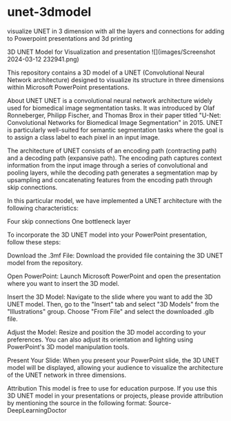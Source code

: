# unet-3dmodel
visualize UNET in 3 dimension with all the layers and connections for adding to Powerpoint presentations and 3d printing

3D UNET Model for Visualization and presentation
![](images/Screenshot 2024-03-12 232941.png)

This repository contains a 3D model of a UNET (Convolutional Neural Network architecture) designed to visualize its structure in three dimensions within Microsoft PowerPoint presentations.


About UNET
UNET is a convolutional neural network architecture widely used for biomedical image segmentation tasks. It was introduced by Olaf Ronneberger, Philipp Fischer, and Thomas Brox in their paper titled "U-Net: Convolutional Networks for Biomedical Image Segmentation" in 2015. UNET is particularly well-suited for semantic segmentation tasks where the goal is to assign a class label to each pixel in an input image.

The architecture of UNET consists of an encoding path (contracting path) and a decoding path (expansive path). The encoding path captures context information from the input image through a series of convolutional and pooling layers, while the decoding path generates a segmentation map by upsampling and concatenating features from the encoding path through skip connections.

In this particular model, we have implemented a UNET architecture with the following characteristics:

Four skip connections
One bottleneck layer

To incorporate the 3D UNET model into your PowerPoint presentation, follow these steps:

Download the .3mf File: Download the provided file containing the 3D UNET model from the repository.

Open PowerPoint: Launch Microsoft PowerPoint and open the presentation where you want to insert the 3D model.

Insert the 3D Model: Navigate to the slide where you want to add the 3D UNET model. Then, go to the "Insert" tab and select "3D Models" from the "Illustrations" group. Choose "From File" and select the downloaded .glb file.

Adjust the Model: Resize and position the 3D model according to your preferences. You can also adjust its orientation and lighting using PowerPoint's 3D model manipulation tools.

Present Your Slide: When you present your PowerPoint slide, the 3D UNET model will be displayed, allowing your audience to visualize the architecture of the UNET network in three dimensions.

Attribution
This model is free to use for education purpose. If you use this 3D UNET model in your presentations or projects, please provide attribution by mentioning the source in the following format:
Source- DeepLearningDoctor
